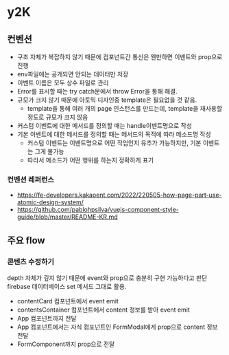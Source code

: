 # y2K
## 컨벤션
- 구조 자체가 복잡하지 않기 때문에 컴포넌트간 통신은 웬만하면 이벤트와 prop으로 진행
- env파일에는 공개되면 안되는 데이터만 저장
- 이벤트 이름은 모두 상수 파일로 관리
- Error를 표시할 때는 try catch문에서 throw Error을 통해 해결.
- 규모가 크지 않기 때문에 아토믹 디자인중 template은 필요없을 것 같음.
    - template을 통해 여러 개의 page 인스턴스를 만드는데, template을 재사용할 정도로 규모가 크지 않음
- 커스텀 이벤트에 대한 메서드를 정의할 때는 handle이벤트명으로 작성
- 기본 이벤트에 대한 메서드를 정의할 때는 메서드의 목적에 따라 메소드명 작성
    - 커스텀 이벤트는 이벤트명으로 어떤 작업인지 유추가 가능하지만, 기본 이벤트는 그게 불가능
    - 따라서 메소드가 어떤 행위를 하는지 정확하게 표기

### 컨벤션 레퍼런스
- https://fe-developers.kakaoent.com/2022/220505-how-page-part-use-atomic-design-system/
- https://github.com/pablohpsilva/vuejs-component-style-guide/blob/master/README-KR.md

## 주요 flow
### 콘텐츠 수정하기
depth 자체가 깊지 않기 때문에 event와 prop으로 충분히 구현 가능하다고 판단
firebase 데이터베이스 set 메서드 그대로 활용.
- contentCard 컴포넌트에서 event emit
- contentsContainer 컴포넌트에서 content 정보를 받아 event emit
- App 컴포넌트까지 전달
- App 컴포넌트에서는 자식 컴포넌트인 FormModal에게 prop으로 content 정보 전달
- FormComponent까지 prop으로 전달
